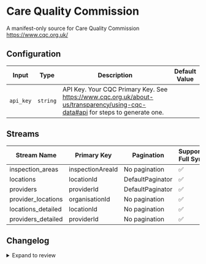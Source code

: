 # Care Quality Commission
A manifest-only source for Care Quality Commission
https://www.cqc.org.uk/

## Configuration

| Input | Type | Description | Default Value |
|-------|------|-------------|---------------|
| `api_key` | `string` | API Key. Your CQC Primary Key. See https://www.cqc.org.uk/about-us/transparency/using-cqc-data#api for steps to generate one. |  |

## Streams
| Stream Name | Primary Key | Pagination | Supports Full Sync | Supports Incremental |
|-------------|-------------|------------|---------------------|----------------------|
| inspection_areas | inspectionAreaId | No pagination | ✅ |  ❌  |
| locations | locationId | DefaultPaginator | ✅ |  ❌  |
| providers | providerId | DefaultPaginator | ✅ |  ❌  |
| provider_locations | organisationId | No pagination | ✅ |  ❌  |
| locations_detailed | locationId | No pagination | ✅ |  ❌  |
| providers_detailed | providerId | No pagination | ✅ |  ❌  |

## Changelog

<details>
  <summary>Expand to review</summary>

| Version | Date       | Pull Request                                             | Subject                                                                                   |
|---------|------------|----------------------------------------------------------|-------------------------------------------------------------------------------------------|
| 0.0.19 | 2025-03-22 | [56124](https://github.com/airbytehq/airbyte/pull/56124) | Update dependencies |
| 0.0.18 | 2025-03-08 | [55383](https://github.com/airbytehq/airbyte/pull/55383) | Update dependencies |
| 0.0.17 | 2025-03-01 | [54860](https://github.com/airbytehq/airbyte/pull/54860) | Update dependencies |
| 0.0.16 | 2025-02-22 | [54218](https://github.com/airbytehq/airbyte/pull/54218) | Update dependencies |
| 0.0.15 | 2025-02-15 | [53880](https://github.com/airbytehq/airbyte/pull/53880) | Update dependencies |
| 0.0.14 | 2025-02-08 | [53400](https://github.com/airbytehq/airbyte/pull/53400) | Update dependencies |
| 0.0.13 | 2025-02-01 | [52938](https://github.com/airbytehq/airbyte/pull/52938) | Update dependencies |
| 0.0.12 | 2025-01-25 | [52174](https://github.com/airbytehq/airbyte/pull/52174) | Update dependencies |
| 0.0.11 | 2025-01-18 | [51777](https://github.com/airbytehq/airbyte/pull/51777) | Update dependencies |
| 0.0.10 | 2025-01-11 | [51251](https://github.com/airbytehq/airbyte/pull/51251) | Update dependencies |
| 0.0.9 | 2024-12-28 | [50495](https://github.com/airbytehq/airbyte/pull/50495) | Update dependencies |
| 0.0.8 | 2024-12-21 | [50218](https://github.com/airbytehq/airbyte/pull/50218) | Update dependencies |
| 0.0.7 | 2024-12-14 | [49546](https://github.com/airbytehq/airbyte/pull/49546) | Update dependencies |
| 0.0.6 | 2024-12-12 | [49008](https://github.com/airbytehq/airbyte/pull/49008) | Update dependencies |
| 0.0.5 | 2024-11-05 | [48368](https://github.com/airbytehq/airbyte/pull/48368) | Revert to source-declarative-manifest v5.17.0 |
| 0.0.4 | 2024-11-05 | [48329](https://github.com/airbytehq/airbyte/pull/48329) | Update dependencies |
| 0.0.3 | 2024-10-29 | [47897](https://github.com/airbytehq/airbyte/pull/47897) | Update dependencies |
| 0.0.2 | 2024-10-28 | [47671](https://github.com/airbytehq/airbyte/pull/47671) | Update dependencies |
| 0.0.1 | 2024-10-02 | [46315](https://github.com/airbytehq/airbyte/pull/46315) | Initial release by [@pabloescoder](https://github.com/pabloescoder) via Connector Builder |

</details>
